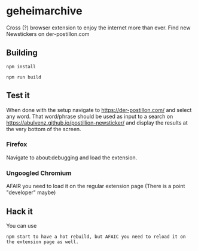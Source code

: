 # geheimarchive
Cross (?) browser extension to enjoy the internet more than ever. Find new Newstickers on der-postillon.com 

## Building

```
npm install
```

```
npm run build
```

## Test it

When done with the setup navigate to https://der-postillon.com/ and 
select any word. That word/phrase should be used as input to a search on 
https://abulvenz.github.io/postillion-newsticker/ and display the results 
at the very bottom of the screen.  

### Firefox
Navigate to about:debugging and load the extension. 

### Ungoogled Chromium
AFAIR you need to load it on the regular extension page (There is a point "developer" maybe)

## Hack it
You can use 
```
npm start to have a hot rebuild, but AFAIC you need to reload it on the extension page as well.
```